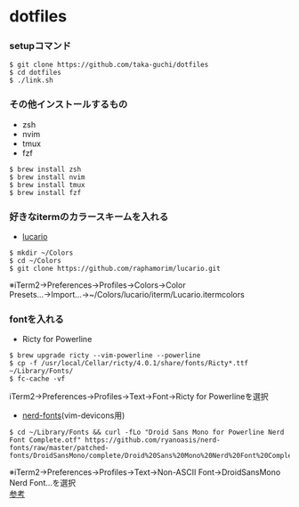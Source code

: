 # dotfiles
### setupコマンド
```
$ git clone https://github.com/taka-guchi/dotfiles
$ cd dotfiles
$ ./link.sh
```
### その他インストールするもの
* zsh
* nvim
* tmux
* fzf
```
$ brew install zsh
$ brew install nvim
$ brew install tmux
$ brew install fzf
```
### 好きなitermのカラースキームを入れる
* [lucario](https://github.com/raphamorim/lucario)
```
$ mkdir ~/Colors
$ cd ~/Colors
$ git clone https://github.com/raphamorim/lucario.git
```
※iTerm2→Preferences→Profiles→Colors→Color Presets...→Import...→~/Colors/lucario/iterm/Lucario.itermcolors
### fontを入れる
* Ricty for Powerline
```
$ brew upgrade ricty --vim-powerline --powerline
$ cp -f /usr/local/Cellar/ricty/4.0.1/share/fonts/Ricty*.ttf ~/Library/Fonts/
$ fc-cache -vf
```
iTerm2→Preferences→Profiles→Text→Font→Ricty for Powerlineを選択
* [nerd-fonts](https://github.com/ryanoasis/nerd-fonts)(vim-devicons用)
```
$ cd ~/Library/Fonts && curl -fLo "Droid Sans Mono for Powerline Nerd Font Complete.otf" https://github.com/ryanoasis/nerd-fonts/raw/master/patched-fonts/DroidSansMono/complete/Droid%20Sans%20Mono%20Nerd%20Font%20Complete.otf
```
※iTerm2→Preferences→Profiles→Text→Non-ASCII Font→DroidSansMono Nerd Font...を選択  
[参考](https://qiita.com/park-jh/items/4358d2d33a78ec0a2b5c)
